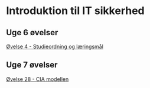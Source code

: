 # Introduktion til IT sikkerhed

## Uge 6 øvelser
[Øvelse 4 - Studieordning og læringsmål](Exercises/it-sikkerhed/Uge6/Øvelse4.md)

## Uge 7 øvelser
[Øvelse 28 - CIA modellen](Exercises/it-sikkerhed/Uge7/Øvelse28.md)